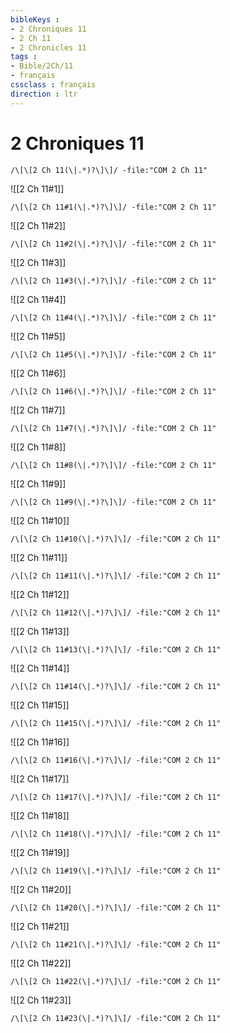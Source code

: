 ```yaml
---
bibleKeys : 
- 2 Chroniques 11
- 2 Ch 11
- 2 Chronicles 11
tags : 
- Bible/2Ch/11
- français
cssclass : français
direction : ltr
---
```


# 2 Chroniques 11

```query
/\[\[2 Ch 11(\|.*)?\]\]/ -file:"COM 2 Ch 11"
```



![[2 Ch 11#1]]

```query
/\[\[2 Ch 11#1(\|.*)?\]\]/ -file:"COM 2 Ch 11"
```

![[2 Ch 11#2]]

```query
/\[\[2 Ch 11#2(\|.*)?\]\]/ -file:"COM 2 Ch 11"
```

![[2 Ch 11#3]]

```query
/\[\[2 Ch 11#3(\|.*)?\]\]/ -file:"COM 2 Ch 11"
```

![[2 Ch 11#4]]

```query
/\[\[2 Ch 11#4(\|.*)?\]\]/ -file:"COM 2 Ch 11"
```

![[2 Ch 11#5]]

```query
/\[\[2 Ch 11#5(\|.*)?\]\]/ -file:"COM 2 Ch 11"
```

![[2 Ch 11#6]]

```query
/\[\[2 Ch 11#6(\|.*)?\]\]/ -file:"COM 2 Ch 11"
```

![[2 Ch 11#7]]

```query
/\[\[2 Ch 11#7(\|.*)?\]\]/ -file:"COM 2 Ch 11"
```

![[2 Ch 11#8]]

```query
/\[\[2 Ch 11#8(\|.*)?\]\]/ -file:"COM 2 Ch 11"
```

![[2 Ch 11#9]]

```query
/\[\[2 Ch 11#9(\|.*)?\]\]/ -file:"COM 2 Ch 11"
```

![[2 Ch 11#10]]

```query
/\[\[2 Ch 11#10(\|.*)?\]\]/ -file:"COM 2 Ch 11"
```

![[2 Ch 11#11]]

```query
/\[\[2 Ch 11#11(\|.*)?\]\]/ -file:"COM 2 Ch 11"
```

![[2 Ch 11#12]]

```query
/\[\[2 Ch 11#12(\|.*)?\]\]/ -file:"COM 2 Ch 11"
```

![[2 Ch 11#13]]

```query
/\[\[2 Ch 11#13(\|.*)?\]\]/ -file:"COM 2 Ch 11"
```

![[2 Ch 11#14]]

```query
/\[\[2 Ch 11#14(\|.*)?\]\]/ -file:"COM 2 Ch 11"
```

![[2 Ch 11#15]]

```query
/\[\[2 Ch 11#15(\|.*)?\]\]/ -file:"COM 2 Ch 11"
```

![[2 Ch 11#16]]

```query
/\[\[2 Ch 11#16(\|.*)?\]\]/ -file:"COM 2 Ch 11"
```

![[2 Ch 11#17]]

```query
/\[\[2 Ch 11#17(\|.*)?\]\]/ -file:"COM 2 Ch 11"
```

![[2 Ch 11#18]]

```query
/\[\[2 Ch 11#18(\|.*)?\]\]/ -file:"COM 2 Ch 11"
```

![[2 Ch 11#19]]

```query
/\[\[2 Ch 11#19(\|.*)?\]\]/ -file:"COM 2 Ch 11"
```

![[2 Ch 11#20]]

```query
/\[\[2 Ch 11#20(\|.*)?\]\]/ -file:"COM 2 Ch 11"
```

![[2 Ch 11#21]]

```query
/\[\[2 Ch 11#21(\|.*)?\]\]/ -file:"COM 2 Ch 11"
```

![[2 Ch 11#22]]

```query
/\[\[2 Ch 11#22(\|.*)?\]\]/ -file:"COM 2 Ch 11"
```

![[2 Ch 11#23]]

```query
/\[\[2 Ch 11#23(\|.*)?\]\]/ -file:"COM 2 Ch 11"
```


